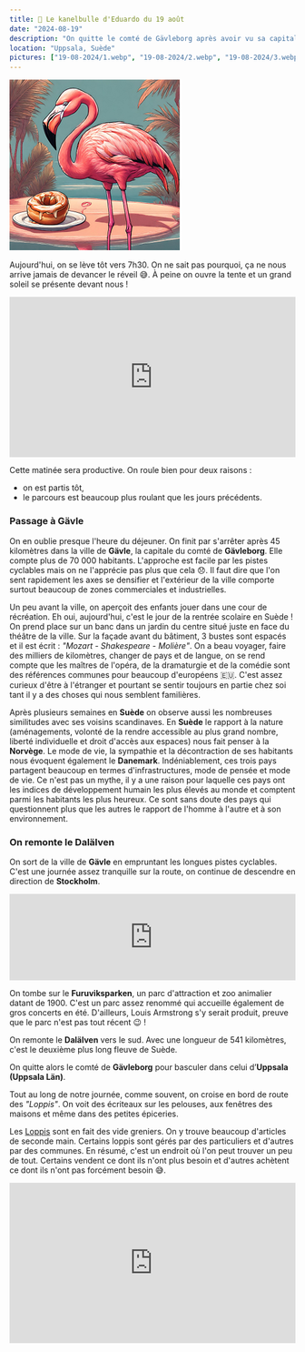 ```yaml
---
title: 🥮 Le kanelbulle d'Eduardo du 19 août
date: "2024-08-19"
description: "On quitte le comté de Gävleborg après avoir vu sa capitale, Gävle !"
location: "Uppsala, Suède"
pictures: ["19-08-2024/1.webp", "19-08-2024/2.webp", "19-08-2024/3.webp", "19-08-2024/4.webp", "19-08-2024/5.webp", "19-08-2024/6.webp", "19-08-2024/7.webp"]
---
```


![Kanelbullar d'Eduardo](../kanelbullar_eduardo.png)

Aujourd'hui, on se lève tôt vers 7h30. On ne sait pas pourquoi, ça ne nous arrive jamais de devancer le réveil 😅. À peine on ouvre la tente et un grand soleil se présente devant nous !

<div style="width: 100%; height: 0; position: relative; padding-bottom: 56%;"><iframe src="https://giphy.com/embed/mjHL71HhhfqKfxX3Kx" style="top: 0; left: 0; width: 100%; height: 100%; position: absolute; border: 0;" allowfullscreen scrolling="no" allow="encrypted-media;" class="giphy-embed"></iframe></div>

Cette matinée sera productive. On roule bien pour deux raisons :
- on est partis tôt,
- le parcours est beaucoup plus roulant que les jours précédents.

### Passage à Gävle
On en oublie presque l'heure du déjeuner. On finit par s'arrêter après 45 kilomètres dans la ville de **Gävle**, la capitale du comté de **Gävleborg**. Elle compte plus de 70 000 habitants. L'approche est facile par les pistes cyclables mais on ne l'apprécie pas plus que cela 😞. Il faut dire que l'on sent rapidement les axes se densifier et l'extérieur de la ville comporte surtout beaucoup de zones commerciales et industrielles.

Un peu avant la ville, on aperçoit des enfants jouer dans une cour de récréation. Eh oui, aujourd'hui, c'est le jour de la rentrée scolaire en Suède ! On prend place sur un banc dans un jardin du centre situé juste en face du théâtre de la ville. Sur la façade avant du bâtiment, 3 bustes sont espacés et il est écrit : *"Mozart - Shakespeare - Molière"*. On a beau voyager, faire des milliers de kilomètres, changer de pays et de langue, on se rend compte que les maîtres de l'opéra, de la dramaturgie et de la comédie sont des références communes pour beaucoup d'européens 🇪🇺. C'est assez curieux d'être à l'étranger et pourtant se sentir toujours en partie chez soi tant il y a des choses qui nous semblent familières. 

Après plusieurs semaines en **Suède** on observe aussi les nombreuses similitudes avec ses voisins scandinaves. En **Suède** le rapport à la nature (aménagements, volonté de la rendre accessible au plus grand nombre, liberté individuelle et droit d'accès aux espaces) nous fait penser à la **Norvège**. Le mode de vie, la sympathie et la décontraction de ses habitants nous évoquent également le **Danemark**. Indéniablement, ces trois pays partagent beaucoup en termes d'infrastructures, mode de pensée et mode de vie. Ce n'est pas un mythe,  il y a une raison pour laquelle ces pays ont les indices de développement humain les plus élevés au monde et comptent parmi les habitants les plus heureux. Ce sont sans doute des pays qui questionnent plus que les autres le rapport de l'homme à l'autre et à son environnement.

### On remonte le Dalälven

On sort de la ville de **Gävle** en empruntant les longues pistes cyclables. C'est une journée assez tranquille sur la route, on continue de descendre en direction de **Stockholm**. 

<div style="left: 0; width: 100%; height: 152px; position: relative;"><iframe src="https://open.spotify.com/embed/track/1x5MjCffpcdHLf65eR9r3T?utm_source=oembed" style="top: 0; left: 0; width: 100%; height: 100%; position: absolute; border: 0;" allowfullscreen allow="clipboard-write; encrypted-media; fullscreen; picture-in-picture;"></iframe></div>

On tombe sur le **Furuviksparken**, un parc d'attraction et zoo animalier datant de 1900. C'est un parc assez renommé qui accueille également de gros concerts en été. D'ailleurs, Louis Armstrong s'y serait produit, preuve que le parc n'est pas tout récent 😉 !

On remonte le **Dalälven** vers le sud. Avec une longueur de 541 kilomètres, c'est le deuxième plus long fleuve de Suède.

On quitte alors le comté de **Gävleborg** pour basculer dans celui d’**Uppsala (Uppsala Län)**.

Tout au long de notre journée, comme souvent, on croise en bord de route des *"Loppis"*. On voit des écriteaux sur les pelouses, aux fenêtres des maisons et même dans des petites épiceries.

Les [Loppis](https://www.swedishfreak.com/culture/loppis/) sont en fait des vide greniers. On y trouve beaucoup d'articles de seconde main. Certains loppis sont gérés par des particuliers et d'autres par des communes. En résumé, c'est un endroit où l'on peut trouver un peu de tout. Certains vendent ce dont ils n'ont plus besoin et d'autres achètent ce dont ils n'ont pas forcément besoin 😅.

<div style="width: 100%; height: 0; position: relative; padding-bottom: 56%;"><iframe src="https://giphy.com/embed/Nj1mkdlTY9xupkTUHb" style="top: 0; left: 0; width: 100%; height: 100%; position: absolute; border: 0;" allowfullscreen scrolling="no" allow="encrypted-media;" class="giphy-embed"></iframe></div>